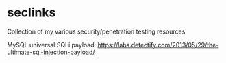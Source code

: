 # seclinks
Collection of my various security/penetration testing resources

MySQL universal SQLi payload:
    https://labs.detectify.com/2013/05/29/the-ultimate-sql-injection-payload/
